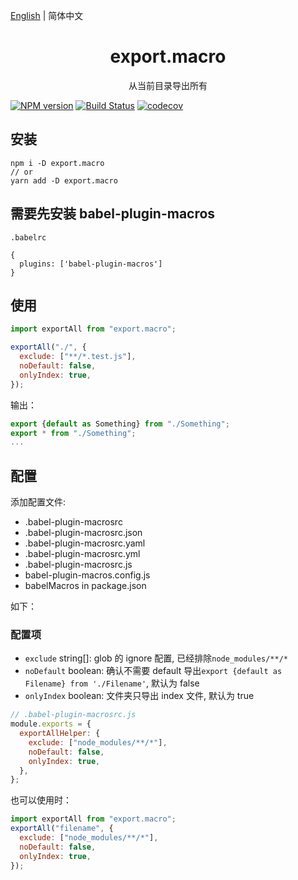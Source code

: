 [English](./README.md) | 简体中文

<div align="center">
<h1>export.macro</h1>
从当前目录导出所有
</div>

[![NPM version](https://img.shields.io/npm/v/export.macro.svg?style=flat)](https://npmjs.org/package/export.macro)
[![Build Status](https://www.travis-ci.org/gitHber/export-all.macro.svg?branch=master)](https://www.travis-ci.org/github/gitHber/export-all.macro)
[![codecov](https://codecov.io/gh/gitHber/export-all.macro/branch/master/graph/badge.svg)](https://codecov.io/gh/gitHber/export-all.macro)

## 安装

```shell
npm i -D export.macro
// or
yarn add -D export.macro
```

## 需要先安装 babel-plugin-macros

`.babelrc`

```shell
{
  plugins: ['babel-plugin-macros']
}
```

## 使用

```js
import exportAll from "export.macro";

exportAll("./", {
  exclude: ["**/*.test.js"],
  noDefault: false,
  onlyIndex: true,
});
```

输出：

```js
export {default as Something} from "./Something";
export * from "./Something";
...
```

## 配置

添加配置文件:

- .babel-plugin-macrosrc
- .babel-plugin-macrosrc.json
- .babel-plugin-macrosrc.yaml
- .babel-plugin-macrosrc.yml
- .babel-plugin-macrosrc.js
- babel-plugin-macros.config.js
- babelMacros in package.json

如下：

### 配置项

- `exclude` string[]: glob 的 ignore 配置, 已经排除`node_modules/**/*`
- `noDefault` boolean: 确认不需要 default 导出`export {default as Filename} from './Filename'`, 默认为 false
- `onlyIndex` boolean: 文件夹只导出 index 文件, 默认为 true

```js
// .babel-plugin-macrosrc.js
module.exports = {
  exportAllHelper: {
    exclude: ["node_modules/**/*"],
    noDefault: false,
    onlyIndex: true,
  },
};
```

也可以使用时：

```js
import exportAll from "export.macro";
exportAll("filename", {
  exclude: ["node_modules/**/*"],
  noDefault: false,
  onlyIndex: true,
});
```
